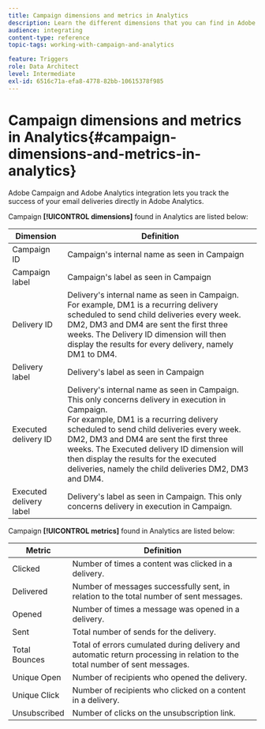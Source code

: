 ```yaml
---
title: Campaign dimensions and metrics in Analytics
description: Learn the different dimensions that you can find in Adobe Analytics to start tracking your email deliveries from Adobe Campaign.
audience: integrating
content-type: reference
topic-tags: working-with-campaign-and-analytics

feature: Triggers
role: Data Architect
level: Intermediate
exl-id: 6516c71a-efa8-4778-82bb-10615378f985
---
```

# Campaign dimensions and metrics in Analytics{#campaign-dimensions-and-metrics-in-analytics}

Adobe Campaign and Adobe Analytics integration lets you track the success of your email deliveries directly in Adobe Analytics.

Campaign **[!UICONTROL dimensions]** found in Analytics are listed below:

<table> 
 <thead> 
  <tr> 
   <th> Dimension<br /> </th> 
   <th> Definition<br /> </th> 
  </tr> 
 </thead> 
 <tbody> 
  <tr> 
   <td> Campaign ID<br /> </td> 
   <td> Campaign's internal name as seen in Campaign<br /> </td> 
  </tr> 
  <tr> 
   <td> Campaign label<br /> </td> 
   <td> Campaign's label as seen in Campaign<br /> </td> 
  </tr> 
  <tr> 
   <td> Delivery ID<br /> </td> 
   <td> Delivery's internal name as seen in Campaign.<br /> For example, DM1 is a recurring delivery scheduled to send child deliveries every week. DM2, DM3 and DM4 are sent the first three weeks. The Delivery ID dimension will then display the results for every delivery, namely DM1 to DM4. <br /> </td> 
  </tr> 
  <tr> 
   <td> Delivery label<br /> </td> 
   <td> Delivery's label as seen in Campaign<br /> </td> 
  </tr> 
  <tr> 
   <td> Executed delivery ID<br /> </td> 
   <td> Delivery's internal name as seen in Campaign. This only concerns delivery in execution in Campaign.<br /> For example, DM1 is a recurring delivery scheduled to send child deliveries every week. DM2, DM3 and DM4 are sent the first three weeks. The Executed delivery ID dimension will then display the results for the executed deliveries, namely the child deliveries DM2, DM3 and DM4. <br /> </td> 
  </tr> 
  <tr> 
   <td> Executed delivery label<br /> </td> 
   <td> Delivery's label as seen in Campaign. This only concerns delivery in execution in Campaign.<br /> </td> 
  </tr> 
 </tbody> 
</table>

Campaign **[!UICONTROL metrics]** found in Analytics are listed below:

<table> 
 <thead> 
  <tr> 
   <th> Metric<br /> </th> 
   <th> Definition<br /> </th> 
  </tr> 
 </thead> 
 <tbody> 
  <tr> 
   <td> Clicked<br /> </td> 
   <td> Number of times a content was clicked in a delivery.<br /> </td> 
  </tr> 
  <tr> 
   <td> Delivered<br /> </td> 
   <td> Number of messages successfully sent, in relation to the total number of sent messages.<br /> </td> 
  </tr> 
  <tr> 
   <td> Opened<br /> </td> 
   <td> Number of times a message was opened in a delivery.<br /> </td> 
  </tr> 
  <tr> 
   <td> Sent<br /> </td> 
   <td> Total number of sends for the delivery.<br /> </td> 
  </tr> 
  <tr> 
   <td> Total Bounces<br /> </td> 
   <td> Total of errors cumulated during delivery and automatic return processing in relation to the total number of sent messages.<br /> </td> 
  </tr> 
  <tr> 
   <td> Unique Open<br /> </td> 
   <td> Number of recipients who opened the delivery.<br /> </td> 
  </tr> 
  <tr> 
   <td> Unique Click<br /> </td> 
   <td> Number of recipients who clicked on a content in a delivery.<br /> </td> 
  </tr> 
  <tr> 
   <td> Unsubscribed<br /> </td> 
   <td> Number of clicks on the unsubscription link.<br /> </td> 
  </tr> 
 </tbody> 
</table>
